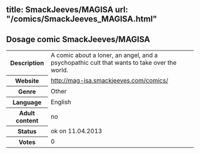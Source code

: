 title: SmackJeeves/MAGISA
url: "/comics/SmackJeeves_MAGISA.html"
---
Dosage comic SmackJeeves/MAGISA
-----------------------------------------

<table class="comicinfo">
<tr>
<th>Description</th><td>A comic about a loner, an angel, and a psychopathic cult that wants to take over the world.</td>
</tr>
<tr>
<th>Website</th><td><a href="http://mag-isa.smackjeeves.com/comics/">http://mag-isa.smackjeeves.com/comics/</a></td>
</tr>
<tr>
<th>Genre</th><td>Other</td>
</tr>
<tr>
<th>Language</th><td>English</td>
</tr>
<tr>
<th>Adult content</th><td>no</td>
</tr>
<tr>
<th>Status</th><td>ok on 11.04.2013</td>
</tr>
<tr>
<th>Votes</th><td>0</div></td>
</tr>
</table>
